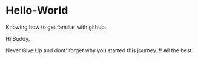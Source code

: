 # Hello-World
Knowing how to get familiar with github.

Hi Buddy,

Never Give Up and dont' forget why you started this journey..!!
All the best.
